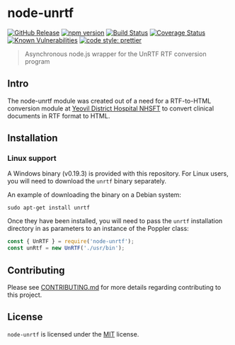 # node-unrtf

[![GitHub Release](https://img.shields.io/github/release/Fdawgs/node-unrtf.svg)](https://github.com/Fdawgs/node-unrtf/releases/latest/) [![npm version](https://img.shields.io/npm/v/node-unrtf)](https://www.npmjs.com/package/node-unrtf)
[![Build Status](https://travis-ci.com/Fdawgs/node-unrtf.svg?branch=master)](https://travis-ci.com/Fdawgs/node-unrtf) [![Coverage Status](https://coveralls.io/repos/github/Fdawgs/node-unrtf/badge.svg?branch=master)](https://coveralls.io/github/Fdawgs/node-unrtf?branch=master) [![Known Vulnerabilities](https://snyk.io/test/github/Fdawgs/node-unrtf/badge.svg)](https://snyk.io/test/github/Fdawgs/node-unrtf) [![code style: prettier](https://img.shields.io/badge/code_style-prettier-ff69b4.svg?style=flat-square)](https://github.com/prettier/prettier)

> Asynchronous node.js wrapper for the UnRTF RTF conversion program

## Intro

The node-unrtf module was created out of a need for a RTF-to-HTML conversion module at [Yeovil District Hospital NHSFT](https://yeovilhospital.co.uk/) to convert clinical documents in RTF format to HTML.

## Installation

### Linux support

A Windows binary (v0.19.3) is provided with this repository.
For Linux users, you will need to download the `unrtf` binary separately.

An example of downloading the binary on a Debian system:

```
sudo apt-get install unrtf
```

Once they have been installed, you will need to pass the `unrtf` installation directory in as parameters to an instance of the Poppler class:

```js
const { UnRTF } = require('node-unrtf');
const unRtf = new UnRTF('./usr/bin');
```

## Contributing

Please see [CONTRIBUTING.md](https://github.com/Fdawgs/node-unrtf/blob/master/CONTRIBUTING.md) for more details regarding contributing to this project.

## License

`node-unrtf` is licensed under the [MIT](https://github.com/Fdawgs/node-unrtf/blob/master/LICENSE) license.

